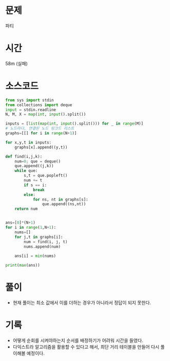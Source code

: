 # 문제 
파티

# 시간 
58m (실패) 

# 소스코드

```python
from sys import stdin
from collections import deque
input = stdin.readline
N, M, X = map(int, input().split())

inputs = [list(map(int, input().split())) for _ in range(M)]
# 노드마다, 연결된 노드 링크드 리스트
graphs=[[] for i in range(N+1)]

for x,y,t in inputs:
    graphs[x].append((y,t))

def find(i,j,k):
    num=0; que = deque()
    que.append((j,k))
    while que:
        s,t = que.popleft()
        num += t
        if s == i:
            break 
        else:
            for ns, nt in graphs[s]:
                que.append((ns,nt))        
    return num


ans=[0]*(N+1)
for i in range(1,N+1):
    nums=[]
    for j,t in graphs[i]:
        num = find(i, j, t)
        nums.append(num)
            
    ans[i] = min(nums)

print(max(ans))

```

# 풀이
- 현재 풀이는 최소 값에서 이를 더하는 경우가 아니라서 정답이 되지 못한다. 

# 기록
- 어떻게 순회를 시켜야하는지 순서를 배정하기가 어려워 시간을 들였다. 
- 다익스트라 알고리즘을 활용할 수 있다고 해서, 최단 거리 테이블을 만들어 다시 풀이해볼 예정이다. 




